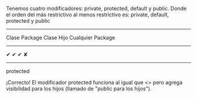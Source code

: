 
Tenemos cuatro modificadores: private, protected, default y public. Donde el orden del más restrictivo al menos restrictivo es: private, default, protected y public

_________________________________________
Clase	Package	Clase Hijo	Cualquier Package
__________________________________________
✔    	✔       	✔         	✘
________________________________________________
protected

¡Correcto! El modificador protected funciona al igual que <<package private>> pero agrega visibilidad para los hijos (llamado de "public para los hijos").
